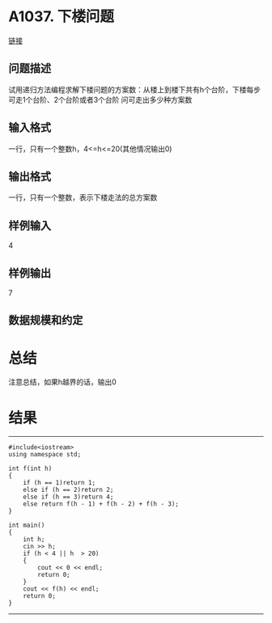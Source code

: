 # A1037. 下楼问题

[链接](http://www.tsinsen.com/A1037)

## 问题描述

试用递归方法编程求解下楼问题的方案数：从楼上到楼下共有h个台阶，下楼每步可走1个台阶、2个台阶或者3个台阶
问可走出多少种方案数 

## 输入格式

一行，只有一个整数h，4<=h<=20(其他情况输出0) 

## 输出格式

一行，只有一个整数，表示下楼走法的总方案数 

## 样例输入

4

## 样例输出

7

## 数据规模和约定



# 总结

注意总结，如果h越界的话，输出0

# 结果

---

	#include<iostream>
	using namespace std;
	
	int f(int h)
	{
		if (h == 1)return 1;
		else if (h == 2)return 2;
		else if (h == 3)return 4;
		else return f(h - 1) + f(h - 2) + f(h - 3);
	}
	
	int main()
	{
		int h;
		cin >> h;
		if (h < 4 || h  > 20)
		{
			cout << 0 << endl;
			return 0;
		}
		cout << f(h) << endl;
		return 0;
	}

---
